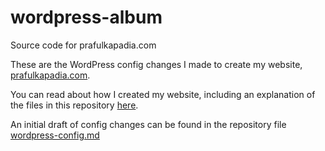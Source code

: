 # wordpress-album
Source code for prafulkapadia.com

These are the WordPress config changes I made to create my website, [prafulkapadia.com](https://prafulkapadia.com).

You can read about how I created my website, including an explanation of the files in this repository [here](https://prafulkapadia.com/2019/03/13/creating-this-website-part-1-getting-started/).

An initial draft of config changes can be found in the repository file [wordpress-config.md](https://github.com/Praful/wordpress-album/blob/master/src/wordpress-config.md)
